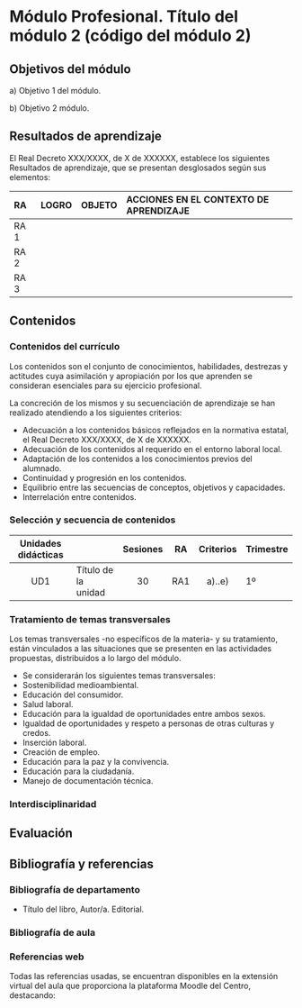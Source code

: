 # Módulo Profesional. Título del módulo 2 (código del módulo 2)

## Objetivos del módulo

a) Objetivo 1 del módulo.

b) Objetivo 2 módulo.

## Resultados de aprendizaje

El Real Decreto XXX/XXXX, de X de XXXXXX, establece los siguientes Resultados de aprendizaje, que se presentan desglosados según sus elementos:

| RA | LOGRO | OBJETO | ACCIONES EN EL CONTEXTO DE APRENDIZAJE |
| :---- | :---- | :---- | :---- |
| RA 1 |  |  |  |
| RA 2 |  |  |  |
| RA 3 |  |  |  |

## Contenidos

### Contenidos del currículo

Los contenidos son el conjunto de conocimientos, habilidades, destrezas y actitudes cuya asimilación y apropiación por los que aprenden se consideran esenciales para su ejercicio profesional.

La concreción de los mismos y su secuenciación de aprendizaje se han realizado atendiendo a los siguientes criterios:

* Adecuación a los contenidos básicos reflejados en la normativa estatal, el Real Decreto XXX/XXXX, de X de XXXXXX.  
* Adecuación de los contenidos al requerido en el entorno laboral local.  
* Adaptación de los contenidos a los conocimientos previos del alumnado.  
* Continuidad y progresión en los contenidos.  
* Equilibrio entre las secuencias de conceptos, objetivos y capacidades.  
* Interrelación entre contenidos.

### Selección y secuencia de contenidos 

| Unidades didácticas |  | Sesiones | RA | Criterios | Trimestre |
| :---: | :---- | :---: | :---: | :---: | ----- |
| UD1 | Título de la unidad | 30 | RA1 | a)..e) | 1º |

### Tratamiento de temas transversales

Los temas transversales \-no específicos de la materia- y su tratamiento, están vinculados a las situaciones que se presenten en las actividades propuestas, distribuidos a lo largo del módulo.

* Se considerarán los siguientes temas transversales:  
* Sostenibilidad medioambiental.  
* Educación del consumidor.  
* Salud laboral.  
* Educación para la igualdad de oportunidades entre ambos sexos.  
* Igualdad de oportunidades y respeto a personas de otras culturas y credos.  
* Inserción laboral.  
* Creación de empleo.  
* Educación para la paz y la convivencia.  
* Educación para la ciudadanía.  
* Manejo de documentación técnica.

### Interdisciplinaridad

## Evaluación

## Bibliografía y referencias

### Bibliografía de departamento

* Título del libro, Autor/a. Editorial.

### Bibliografía de aula

### Referencias web

Todas las referencias usadas, se encuentran disponibles en la extensión virtual del aula que proporciona la plataforma Moodle del Centro, destacando: